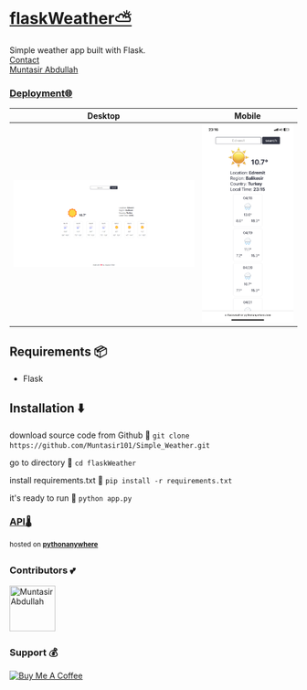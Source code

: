 # [flaskWeather⛅](https://github.com/Muntasir101/Simple_Weather)

Simple weather app built with Flask.
<br/>
[Contact](mailto:muntasir.abdullah01@gmail.ocm)<br/>
[Muntasir Abdullah](https://github.com/Muntasir101)
### **[Deployment🌐](/)**<br/>

|              Desktop               |              Mobile              |
| :--------------------------------: | :------------------------------: |
| ![appDesktop](/images/desktop.png) | ![appMobile](/images/mobile.png) |

## Requirements 📦

- Flask

## Installation ⬇️

download source code from Github 💾
`git clone https://github.com/Muntasir101/Simple_Weather.git`

go to directory 📁
`cd flaskWeather`

install requirements.txt 🔽
`pip install -r requirements.txt`

it's ready to run 🎉
`python app.py`

### [API🌡️](https://www.weatherapi.com/)

<sup>hosted on **[pythonanywhere](https://www.pythonanywhere.com/)**</sup>

### Contributors 💕

<a href="https://github.com/muntasir101"><img src="https://avatars.githubusercontent.com/u/13697856?v=4" title="Muntasir Abdullah" width="80" height="80"></a>


### Support 💰

<a href="https://www.buymeacoffee.com/muntasir101" target="_blank"><img src="https://cdn.buymeacoffee.com/buttons/v2/arial-red.png" alt="Buy Me A Coffee" style="height: 60px !important;width: 217px !important;" ></a>

